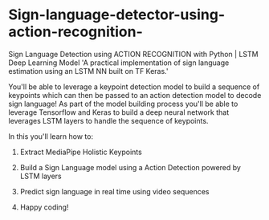 # Sign-language-detector-using-action-recognition-
Sign Language Detection using ACTION RECOGNITION with Python | LSTM Deep Learning Model 
'A practical implementation of sign language estimation using an LSTM NN built on TF Keras.'

You'll be able to leverage a keypoint detection model to build a sequence of keypoints which can then be passed to an action detection model to decode sign language! As part of the model building process you'll be able to leverage Tensorflow and Keras to build a deep neural network that leverages LSTM layers to handle the sequence of keypoints.

In this you'll learn how to: 
1. Extract MediaPipe Holistic Keypoints
2. Build a Sign Language model using a Action Detection powered by LSTM layers
3. Predict sign language in real time using video sequences

4. Happy coding!
